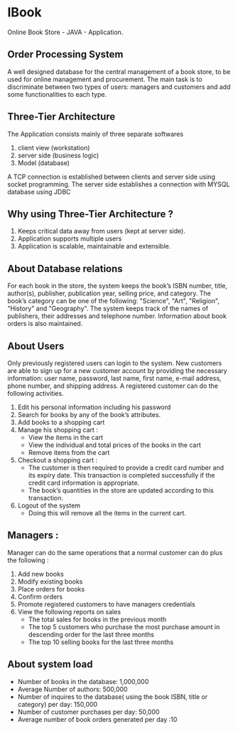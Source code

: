 # IBook
Online Book Store - JAVA - Application.

## Order Processing System

A well designed database for the central management of a book store, to be used for online management and procurement.
The main task is to discriminate between two types of users: managers and customers and add some functionalities to each type.

## Three-Tier Architecture 

The Application consists mainly of three separate softwares 
1. client view (workstation)
2. server side (business logic)
3. Model (database) 
 
A TCP connection is established between clients and server side using socket programming.
The server side establishes a connection with MYSQL database using JDBC

## Why using Three-Tier Architecture ?

1. Keeps critical data away from users (kept at server side).
2. Application supports multiple users
3. Application is scalable, maintainable and extensible. 


## About Database relations

For each book in the store, the system keeps the book’s ISBN number, title, author(s), publisher, publication
year, selling price, and category. The book’s category can be one of the following: "Science", "Art", "Religion",
"History" and "Geography". The system keeps track of the names of publishers, their addresses and
telephone number. Information about book orders is also maintained.

## About Users 

Only previously registered users can login to the system. New customers are able to sign up for a new customer
account by providing the necessary information: user name, password, last name, first name, e-mail address,
phone number, and shipping address. A registered customer can do the following activities.
1. Edit his personal information including his password
2. Search for books by any of the book’s attributes.
3. Add books to a shopping cart
4. Manage his shopping cart : 
    - View the items in the cart
    - View the individual and total prices of the books in the cart
    - Remove items from the cart
5. Checkout a shopping cart :
    - The customer is then required to provide a credit card number and its expiry date. This transaction is
    completed successfully if the credit card information is appropriate.
    - The book’s quantities in the store are updated according to this transaction.
6. Logout of the system
    - Doing this will remove all the items in the current cart.

## Managers :
Manager can do the same operations that a normal customer can do plus the following :

1. Add new books
2. Modify existing books
3. Place orders for books
4. Confirm orders
5. Promote registered customers to have managers credentials
6. View the following reports on sales
    - The total sales for books in the previous month
    - The top 5 customers who purchase the most purchase amount in descending order for the last three
    months
    - The top 10 selling books for the last three months
 
## About system load

- Number of books in the database: 1,000,000
- Average Number of authors: 500,000
- Number of inquires to the database( using the book ISBN, title or category) per day: 150,000
- Number of customer purchases per day: 50,000
- Average number of book orders generated per day :10
